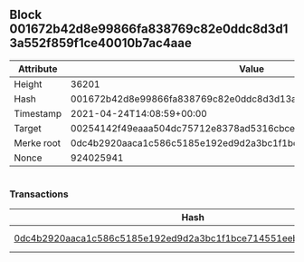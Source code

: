 ## Block 001672b42d8e99866fa838769c82e0ddc8d3d13a552f859f1ce40010b7ac4aae

Attribute | Value
--- | ---
Height | 36201
Hash | 001672b42d8e99866fa838769c82e0ddc8d3d13a552f859f1ce40010b7ac4aae
Timestamp | 2021-04-24T14:08:59+00:00
Target | 00254142f49eaaa504dc75712e8378ad5316cbcead634704b3734b6271167cc4
Merke root | 0dc4b2920aaca1c586c5185e192ed9d2a3bc1f1bce714551eeb24edb98d9d58c
Nonce | 924025941

```

```

### Transactions

Hash | Amount
--- | ---
[0dc4b2920aaca1c586c5185e192ed9d2a3bc1f1bce714551eeb24edb98d9d58c](0dc4b2920aaca1c586c5185e192ed9d2a3bc1f1bce714551eeb24edb98d9d58c.md) | 10.00000000 SKEPTI 
